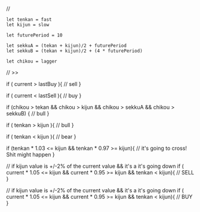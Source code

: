 //

    let tenkan = fast
    let kijun = slow

    let futurePeriod = 10

    let sekkuA = (tekan + kijun)/2 + futurePeriod
    let sekkuB = (tekan + kijun)/2 + (4 * futurePeriod)

    let chikou = lagger


// >>

if ( current > lastBuy ){
    // sell
}

if ( current < lastSell ){
    // buy
}

if (chikou > tekan &&
    chikou > kijun &&
    chikou > sekkuA &&
    chikou > sekkuB) {
        // bull
    }

if ( tenkan > kijun ){
    // bull
}

if ( tenkan < kijun ){
    // bear
}

if (tenkan * 1.03 <= kijun && tenkan * 0.97 >= kijun){
    // it's going to cross! Shit might happen
}

// if kijun value is +/-2% of the current value         && it's a it's going down
if ( current * 1.05 <= kijun && current * 0.95 >= kijun && tenkan < kijun){
    // SELL
}

// if kijun value is +/-2% of the current value         && it's a it's going down
if ( current * 1.05 <= kijun && current * 0.95 >= kijun && tenkan < kijun){
    // BUY
}
